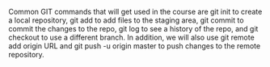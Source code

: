 Common GIT commands that will get used in the course are git init to create a local repository, git add to add files to the staging area, git commit to commit the changes to the repo, git log to see a history of the repo, and git checkout to use a different branch. In addition, we will also use git remote add origin URL and  git push -u origin master to push changes to the remote repository. 
